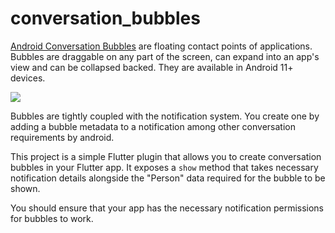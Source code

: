# conversation_bubbles

[Android Conversation Bubbles](https://developer.android.com/develop/ui/views/notifications/bubbles) 
are floating contact points of applications. Bubbles are draggable on 
any part of the screen, can expand into an app's view and can be 
collapsed backed. They are available in Android 11+ devices.

![](./bubbles-demo.gif)

Bubbles are tightly coupled with the notification system. You create one
by adding a bubble metadata to a notification among other conversation
requirements by android.

This project is a simple Flutter plugin that allows you to create
conversation bubbles in your Flutter app. It exposes a `show` method
that takes necessary notification details alongside the "Person" data
required for the bubble to be shown.

You should ensure that your app has the necessary notification permissions
for bubbles to work.
